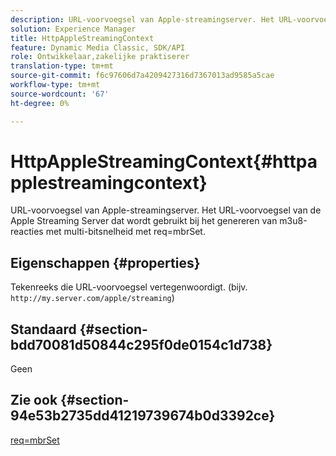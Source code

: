 ```yaml
---
description: URL-voorvoegsel van Apple-streamingserver. Het URL-voorvoegsel van de Apple Streaming Server dat wordt gebruikt bij het genereren van m3u8-reacties met multi-bitsnelheid met req=mbrSet.
solution: Experience Manager
title: HttpAppleStreamingContext
feature: Dynamic Media Classic, SDK/API
role: Ontwikkelaar,zakelijke praktiserer
translation-type: tm+mt
source-git-commit: f6c97606d7a4209427316d7367013ad9585a5cae
workflow-type: tm+mt
source-wordcount: '67'
ht-degree: 0%

---
```



# HttpAppleStreamingContext{#httpapplestreamingcontext}

URL-voorvoegsel van Apple-streamingserver. Het URL-voorvoegsel van de Apple Streaming Server dat wordt gebruikt bij het genereren van m3u8-reacties met multi-bitsnelheid met req=mbrSet.

## Eigenschappen {#properties}

Tekenreeks die URL-voorvoegsel vertegenwoordigt. (bijv. `http://my.server.com/apple/streaming`)

## Standaard {#section-bdd70081d50844c295f0de0154c1d738}

Geen

## Zie ook {#section-94e53b2735dd41219739674b0d3392ce}

[req=mbrSet](../../../../../is-api/http-ref/image-serving-api-ref/c-http-protocol-reference/c-command-reference/r-req/r-mbrset.md#reference-603d75babde74508a878c27bd4cced73)
